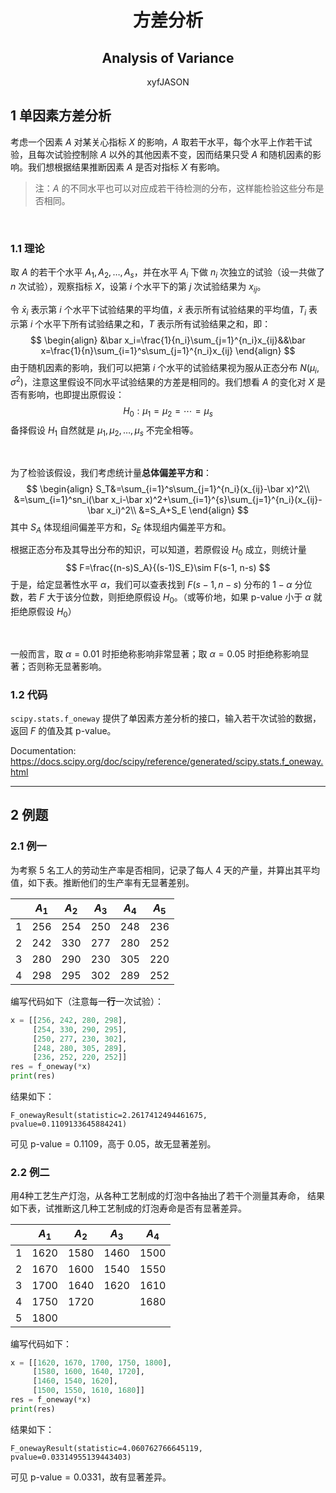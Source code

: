 <h1 style="text-align:center"> 方差分析 </h1>
<h2 style="text-align:center"> Analysis of Variance </h2>
<div style="text-align:center"> xyfJASON </div>



## 1 单因素方差分析

考虑一个因素 $A$ 对某关心指标 $X$ 的影响，$A$ 取若干水平，每个水平上作若干试验，且每次试验控制除 $A$ 以外的其他因素不变，因而结果只受 $A$ 和随机因素的影响。我们想根据结果推断因素 $A$ 是否对指标 $X$ 有影响。

> 注：$A$ 的不同水平也可以对应成若干待检测的分布，这样能检验这些分布是否相同。

<br>

### 1.1 理论

取 $A$ 的若干个水平 $A_1,A_2,\ldots,A_s$，并在水平 $A_i$ 下做 $n_i$ 次独立的试验（设一共做了 $n$ 次试验），观察指标 $X$，设第 $i$ 个水平下的第 $j$ 次试验结果为 $x_{ij}$。

令 $\bar x_i$ 表示第 $i$ 个水平下试验结果的平均值，$\bar x$ 表示所有试验结果的平均值，$T_i$ 表示第 $i$ 个水平下所有试验结果之和，$T$ 表示所有试验结果之和，即：
$$
\begin{align}
&\bar x_i=\frac{1}{n_i}\sum_{j=1}^{n_i}x_{ij}&&\bar x=\frac{1}{n}\sum_{i=1}^s\sum_{j=1}^{n_i}x_{ij}
\end{align}
$$
由于随机因素的影响，我们可以把第 $i$ 个水平的试验结果视为服从正态分布 $N(\mu_i,\sigma^2)$，注意这里假设不同水平试验结果的方差是相同的。我们想看 $A$ 的变化对 $X$ 是否有影响，也即提出原假设：
$$
H_0:\mu_1=\mu_2=\cdots=\mu_s
$$
备择假设 $H_1$ 自然就是 $\mu_1,\mu_2,\ldots,\mu_s$ 不完全相等。

<br>

为了检验该假设，我们考虑统计量**总体偏差平方和**：
$$
\begin{align}
S_T&=\sum_{i=1}^s\sum_{j=1}^{n_i}(x_{ij}-\bar x)^2\\
&=\sum_{i=1}^sn_i(\bar x_i-\bar x)^2+\sum_{i=1}^{s}\sum_{j=1}^{n_i}(x_{ij}-\bar x_i)^2\\
&=S_A+S_E
\end{align}
$$
其中 $S_A$ 体现组间偏差平方和，$S_E$ 体现组内偏差平方和。

根据正态分布及其导出分布的知识，可以知道，若原假设 $H_0$ 成立，则统计量
$$
F=\frac{(n-s)S_A}{(s-1)S_E}\sim F(s-1, n-s)
$$
于是，给定显著性水平 $\alpha$，我们可以查表找到 $F(s-1, n-s)$ 分布的 $1-\alpha$ 分位数，若 $F$ 大于该分位数，则拒绝原假设 $H_0$。（或等价地，如果 $\text{p-value}$ 小于 $\alpha$ 就拒绝原假设 $H_0$）

<br>

一般而言，取 $\alpha=0.01$ 时拒绝称影响非常显著；取 $\alpha=0.05$ 时拒绝称影响显著；否则称无显著影响。



### 1.2 代码

`scipy.stats.f_oneway` 提供了单因素方差分析的接口，输入若干次试验的数据，返回 $F$ 的值及其 $\text{p-value}$。

Documentation: https://docs.scipy.org/doc/scipy/reference/generated/scipy.stats.f_oneway.html



---



## 2 例题



### 2.1 例一

为考察 5 名工人的劳动生产率是否相同，记录了每人 4 天的产量，并算出其平均值，如下表。推断他们的生产率有无显著差别。

|      | $A_1$ | $A_2$ | $A_3$ | $A_4$ | $A_5$ |
| :--: | :---: | :---: | :---: | :---: | :---: |
|  1   |  256  |  254  |  250  |  248  |  236  |
|  2   |  242  |  330  |  277  |  280  |  252  |
|  3   |  280  |  290  |  230  |  305  |  220  |
|  4   |  298  |  295  |  302  |  289  |  252  |

编写代码如下（注意每一**行**一次试验）：

```python
x = [[256, 242, 280, 298],
     [254, 330, 290, 295],
     [250, 277, 230, 302],
     [248, 280, 305, 289],
     [236, 252, 220, 252]]
res = f_oneway(*x)
print(res)
```

结果如下：

```
F_onewayResult(statistic=2.2617412494461675, pvalue=0.1109133645884241)
```

可见 $\text{p-value}=0.1109$，高于 $0.05$，故无显著差别。



### 2.2 例二

用4种工艺生产灯泡，从各种工艺制成的灯泡中各抽出了若干个测量其寿命， 结果如下表，试推断这几种工艺制成的灯泡寿命是否有显著差异。

|      | $A_1$ | $A_2$ | $A_3$ | $A_4$ |
| :--: | :---: | :---: | :---: | :---: |
|  1   | 1620  | 1580  | 1460  | 1500  |
|  2   | 1670  | 1600  | 1540  | 1550  |
|  3   | 1700  | 1640  | 1620  | 1610  |
|  4   | 1750  | 1720  |       | 1680  |
|  5   | 1800  |       |       |       |

编写代码如下：

```python
x = [[1620, 1670, 1700, 1750, 1800],
     [1580, 1600, 1640, 1720],
     [1460, 1540, 1620],
     [1500, 1550, 1610, 1680]]
res = f_oneway(*x)
print(res)
```

结果如下：

```
F_onewayResult(statistic=4.060762766645119, pvalue=0.03314955139443403)
```

可见 $\text{p-value}=0.0331$，故有显著差异。

